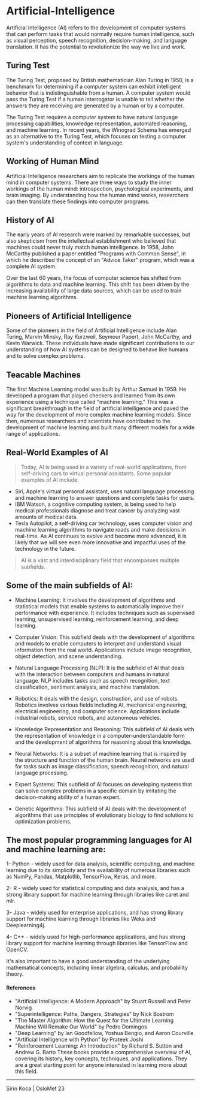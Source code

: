 # Artificial-Intelligence

Artificial Intelligence (AI) refers to the development of computer systems that can perform tasks that would normally require human intelligence, such as visual perception, speech recognition, decision-making, and language translation. It has the potential to revolutionize the way we live and work.

## Turing Test
The Turing Test, proposed by British mathematician Alan Turing in 1950, is a benchmark for determining if a computer system can exhibit intelligent behavior that is indistinguishable from a human. A computer system would pass the Turing Test if a human interrogator is unable to tell whether the answers they are receiving are generated by a human or by a computer.

The Turing Test requires a computer system to have natural language processing capabilities, knowledge representation, automated reasoning, and machine learning. In recent years, the Winograd Schema has emerged as an alternative to the Turing Test, which focuses on testing a computer system's understanding of context in language.

## Working of Human Mind
Artificial Intelligence researchers aim to replicate the workings of the human mind in computer systems. There are three ways to study the inner workings of the human mind: introspection, psychological experiments, and brain imaging. By understanding how the human mind works, researchers can then translate these findings into computer programs.

## History of AI
The early years of AI research were marked by remarkable successes, but also skepticism from the intellectual establishment who believed that machines could never truly match human intelligence. In 1958, John McCarthy published a paper entitled "Programs with Common Sense", in which he described the concept of an "Advice Taker" program, which was a complete AI system.

Over the last 60 years, the focus of computer science has shifted from algorithms to data and machine learning. This shift has been driven by the increasing availability of large data sources, which can be used to train machine learning algorithms.

## Pioneers of Artificial Intelligence
Some of the pioneers in the field of Artificial Intelligence include Alan Turing, Marvin Minsky, Ray Kurzweil, Seymour Papert, John McCarthy, and Kevin Warwick. These individuals have made significant contributions to our understanding of how AI systems can be designed to behave like humans and to solve complex problems.

## Teacable Machines
The first Machine Learning model was built by Arthur Samuel in 1959. He developed a program that played checkers and learned from its own experience using a technique called "machine learning." This was a significant breakthrough in the field of artificial intelligence and paved the way for the development of more complex machine learning models. Since then, numerous researchers and scientists have contributed to the development of machine learning and built many different models for a wide range of applications.

## Real-World Examples of AI
> Today, AI is being used in a variety of real-world applications, from self-driving cars to virtual personal assistants. Some popular examples of AI include:
* Siri, Apple's virtual personal assistant, uses natural language processing and machine learning to answer questions and complete tasks for users.
* IBM Watson, a cognitive computing system, is being used to help medical professionals diagnose and treat cancer by analyzing vast amounts of medical data.
* Tesla Autopilot, a self-driving car technology, uses computer vision and machine learning algorithms to navigate roads and make decisions in real-time.
As AI continues to evolve and become more advanced, it is likely that we will see even more innovative and impactful uses of the technology in the future.

> AI is a vast and interdisciplinary field that encompasses multiple subfields. 

## Some of the main subfields of AI:

* Machine Learning: It involves the development of algorithms and statistical models that enable systems to automatically improve their performance with experience. It includes techniques such as supervised learning, unsupervised learning, reinforcement learning, and deep learning.

* Computer Vision: This subfield deals with the development of algorithms and models to enable computers to interpret and understand visual information from the real world. Applications include image recognition, object detection, and scene understanding.

* Natural Language Processing (NLP): It is the subfield of AI that deals with the interaction between computers and humans in natural language. NLP includes tasks such as speech recognition, text classification, sentiment analysis, and machine translation.

* Robotics: It deals with the design, construction, and use of robots. Robotics involves various fields including AI, mechanical engineering, electrical engineering, and computer science. Applications include industrial robots, service robots, and autonomous vehicles.

* Knowledge Representation and Reasoning: This subfield of AI deals with the representation of knowledge in a computer-understandable form and the development of algorithms for reasoning about this knowledge.

* Neural Networks: It is a subset of machine learning that is inspired by the structure and function of the human brain. Neural networks are used for tasks such as image classification, speech recognition, and natural language processing.

* Expert Systems: This subfield of AI focuses on developing systems that can solve complex problems in a specific domain by imitating the decision-making ability of a human expert.

* Genetic Algorithms: This subfield of AI deals with the development of algorithms that use principles of evolutionary biology to find solutions to optimization problems.

## The most popular programming languages for AI and machine learning are:

1- Python - widely used for data analysis, scientific computing, and machine learning due to its simplicity and the availability of numerous libraries such as NumPy, Pandas, Matplotlib, TensorFlow, Keras, and more.

2- R - widely used for statistical computing and data analysis, and has a strong library support for machine learning through libraries like caret and mlr.

3- Java - widely used for enterprise applications, and has strong library support for machine learning through libraries like Weka and Deeplearning4j.

4- C++ - widely used for high-performance applications, and has strong library support for machine learning through libraries like TensorFlow and OpenCV.

It's also important to have a good understanding of the underlying mathematical concepts, including linear algebra, calculus, and probability theory.


#### References

- "Artificial Intelligence: A Modern Approach" by Stuart Russell and Peter Norvig
- "Superintelligence: Paths, Dangers, Strategies" by Nick Bostrom
- "The Master Algorithm: How the Quest for the Ultimate Learning Machine Will Remake Our World" by Pedro Domingos
- "Deep Learning" by Ian Goodfellow, Yoshua Bengio, and Aaron Courville
- "Artificial Intelligence with Python" by Prateek Joshi
- "Reinforcement Learning: An Introduction" by Richard S. Sutton and Andrew G. Barto
These books provide a comprehensive overview of AI, covering its history, key concepts, techniques, and applications. They are a great starting point for anyone interested in learning more about this field.

---

Sirin Koca | OsloMet 23

